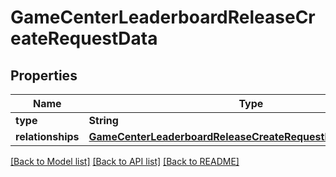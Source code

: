 # GameCenterLeaderboardReleaseCreateRequestData

## Properties
Name | Type | Description | Notes
------------ | ------------- | ------------- | -------------
**type** | **String** |  | 
**relationships** | [**GameCenterLeaderboardReleaseCreateRequestDataRelationships**](GameCenterLeaderboardReleaseCreateRequestDataRelationships.md) |  | 

[[Back to Model list]](../README.md#documentation-for-models) [[Back to API list]](../README.md#documentation-for-api-endpoints) [[Back to README]](../README.md)


